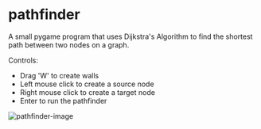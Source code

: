 # pathfinder
A small pygame program that uses Dijkstra's Algorithm to find the shortest path between two nodes on a graph.

Controls:
- Drag 'W' to create walls
- Left mouse click to create a source node
- Right mouse click to create a target node
- Enter to run the pathfinder

![pathfinder-image](https://user-images.githubusercontent.com/8971799/78529726-4099eb80-77b0-11ea-8399-c98a6005b49e.JPG)
